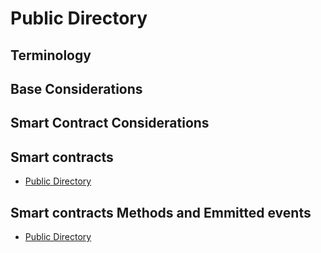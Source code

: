 # Public Directory

## Terminology

## Base Considerations

## Smart Contract Considerations

## Smart contracts

- [Public Directory](../../contracts/chainOfTrust/PublicDirectory.sol)

## Smart contracts Methods and Emmitted events

- [Public Directory](../../contracts/chainOfTrust/IPublicDirectory.sol)
